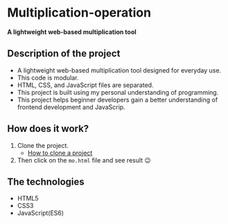 # Multiplication-operation
**A lightweight web-based multiplication tool**

## Description of the project
- A lightweight web-based multiplication tool designed for everyday use.
- This code is modular.
- HTML, CSS, and JavaScript files are separated.
- This project is built using my personal understanding of programming.
- This project helps beginner developers gain a better understanding of frontend development and JavaScrip.

## How does it work?
1. Clone the project.
   - [How to clone a project](https://docs.github.com/en/repositories/creating-and-managing-repositories/cloning-a-repository)
2. Then click on the ```mo.html``` file and see result :wink:

## The technologies
- HTML5
- CSS3
- JavaScript(ES6)
